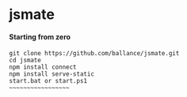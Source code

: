 # jsmate

#### Starting from zero

~~~~~~~~~~~~~~~~~~~
git clone https://github.com/ballance/jsmate.git
cd jsmate
npm install connect
npm install serve-static
start.bat or start.ps1
~~~~~~~~~~~~~~~~~
